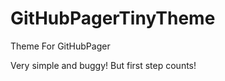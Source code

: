 GitHubPagerTinyTheme
====================

Theme For GitHubPager

Very simple and buggy! But first step counts!
